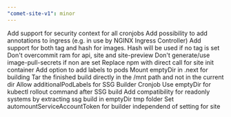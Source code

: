 ```yaml
---
"comet-site-v1": minor
---
```


Add support for security context for all cronjobs
Add possibility to add annotations to ingress (e.g. in use by NGINX Ingress Controller)
Add support for both tag and hash for images. Hash will be used if no tag is set
Don't overcommit ram for api, site and site-preview
Don't generate/use image-pull-secrets if non are set
Replace npm with direct call for site init container
Add option to add labels to pods
Mount emptyDir in .next for building
Tar the finished build directly in the /mnt path and not in the current dir
Allow additionalPodLabels for SSG Builder Cronjob
Use emptyDir for kubectl rollout command after SSG build
Add compatibility for readonly systems by extracting ssg build in emptyDir tmp folder
Set automountServiceAccountToken for builder independend of setting for site
